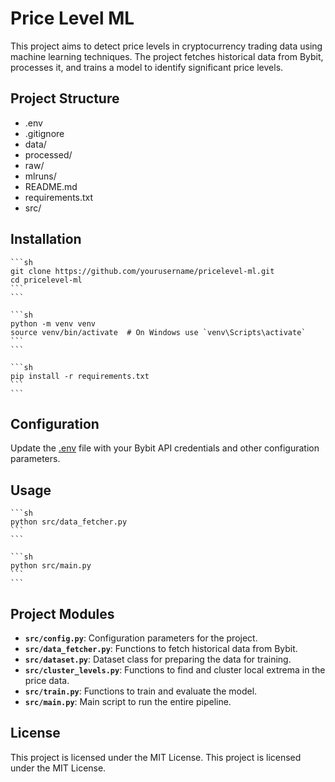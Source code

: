 # Price Level ML

This project aims to detect price levels in cryptocurrency trading data using machine learning techniques. The project fetches historical data from Bybit, processes it, and trains a model to identify significant price levels.

## Project Structure

- .env
- .gitignore
- data/
- processed/
- raw/
- mlruns/
- README.md
- requirements.txt
- src/


## Installation

    ```sh
    git clone https://github.com/yourusername/pricelevel-ml.git
    cd pricelevel-ml
    ```
    ```

    ```sh
    python -m venv venv
    source venv/bin/activate  # On Windows use `venv\Scripts\activate`
    ```
    ```

    ```sh
    pip install -r requirements.txt
    ```
    ```

## Configuration

Update the [.env](http://_vscodecontentref_/8) file with your Bybit API credentials and other configuration parameters.

## Usage

    ```sh
    python src/data_fetcher.py
    ```
    ```

    ```sh
    python src/main.py
    ```
    ```

## Project Modules

- **`src/config.py`**: Configuration parameters for the project.
- **`src/data_fetcher.py`**: Functions to fetch historical data from Bybit.
- **`src/dataset.py`**: Dataset class for preparing the data for training.
- **`src/cluster_levels.py`**: Functions to find and cluster local extrema in the price data.
- **`src/train.py`**: Functions to train and evaluate the model.
- **`src/main.py`**: Main script to run the entire pipeline.

## License
This project is licensed under the MIT License.
This project is licensed under the MIT License.
